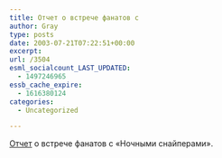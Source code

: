 ```yaml
---
title: Отчет о встрече фанатов с
author: Gray
type: posts
date: 2003-07-21T07:22:51+00:00
excerpt:
url: /3504
esml_socialcount_LAST_UPDATED:
  - 1497246965
essb_cache_expire:
  - 1616380124
categories:
  - Uncategorized

---
```








<a href="http://www.livejournal.com/users/blogik/5450.html" target="_blank">Отчет</a> о встрече фанатов с &#171;Ночными снайперами&#187;.